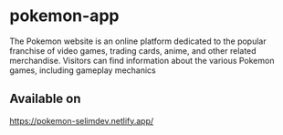 # pokemon-app
The Pokemon website is an online platform dedicated to the popular franchise of video games, trading cards, anime, and other related merchandise. Visitors can find information about the various Pokemon games, including gameplay mechanics

## Available on
https://pokemon-selimdev.netlify.app/ <br>
